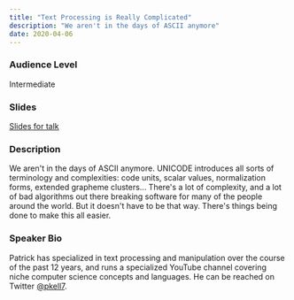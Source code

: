 ```yaml
---
title: "Text Processing is Really Complicated"
description: "We aren't in the days of ASCII anymore"
date: 2020-04-06
---
```

### Audience Level

Intermediate

### Slides
[Slides for talk](https://onedrive.live.com/view.aspx?resid=FB8D81F53E3A56E6!245612&ithint=file%2cpptx&authkey=!AEK6JZW7YOSQ2Zw)


### Description

We aren't in the days of ASCII anymore. UNICODE introduces all sorts of terminology and complexities: code units, scalar values, normalization forms, extended grapheme clusters... There's a lot of complexity, and a lot of bad algorithms out there breaking software for many of the people around the world. But it doesn't have to be that way. There's things being done to make this all easier.

### Speaker Bio
Patrick has specialized in text processing and manipulation over the course of the past 12 years, and runs a specialized YouTube channel covering niche computer science concepts and languages.
He can be reached on Twitter [@pkell7](https://twitter.com/pkell7).

